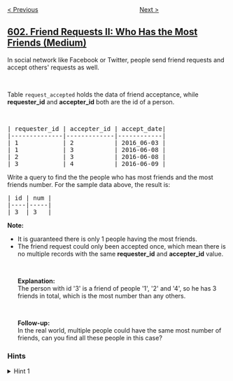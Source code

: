<!--|This file generated by command(leetcode description); DO NOT EDIT.    |-->
<!--+----------------------------------------------------------------------+-->
<!--|@author    openset <openset.wang@gmail.com>                           |-->
<!--|@link      https://github.com/openset                                 |-->
<!--|@home      https://github.com/tonymontaro/leetcode-hints                        |-->
<!--+----------------------------------------------------------------------+-->

[< Previous](https://github.com/tonymontaro/leetcode-hints/tree/master/problems/human-traffic-of-stadium "Human Traffic of Stadium")
　　　　　　　　　　　　　　　　
[Next >](https://github.com/tonymontaro/leetcode-hints/tree/master/problems/consecutive-available-seats "Consecutive Available Seats")

## [602. Friend Requests II: Who Has the Most Friends (Medium)](https://leetcode.com/problems/friend-requests-ii-who-has-the-most-friends "好友申请 II ：谁有最多的好友")

In social network like Facebook or Twitter, people send friend requests and accept others&#39; requests as well.
<p>&nbsp;</p>
Table <code>request_accepted</code> holds the data of friend acceptance, while <b>requester_id</b> and <b>accepter_id</b> both are the id of a person.

<p>&nbsp;</p>

<pre>
| requester_id | accepter_id | accept_date|
|--------------|-------------|------------|
| 1            | 2           | 2016_06-03 |
| 1            | 3           | 2016-06-08 |
| 2            | 3           | 2016-06-08 |
| 3            | 4           | 2016-06-09 |
</pre>
Write a query to find the the people who has most friends and the most friends number. For the sample data above, the result is:

<pre>
| id | num |
|----|-----|
| 3  | 3   |
</pre>
<b>Note:</b>

<ul>
	<li>It is guaranteed there is only 1 people having the most friends.</li>
	<li>The friend request could only been accepted once, which mean there is no multiple records with the same <b>requester_id</b> and <b>accepter_id</b> value.
	<p>&nbsp;</p>
	<b>Explanation:</b><br />
	The person with id &#39;3&#39; is a friend of people &#39;1&#39;, &#39;2&#39; and &#39;4&#39;, so he has 3 friends in total, which is the most number than any others.
	<p>&nbsp;</p>
	<b>Follow-up:</b><br />
	In the real world, multiple people could have the same most number of friends, can you find all these people in this case?</li>
</ul>

### Hints
<details>
<summary>Hint 1</summary>
Being friends is bidirectional. If you accept someone's adding friend request, both you and the other person will have one more friend.
</details>
